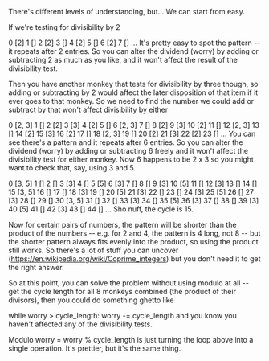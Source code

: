 There's different levels of understanding, but... We can start from easy.

If we're testing for divisibility by 2

0 [2] 1 []
2 [2] 3 []
4 [2] 5 []
6 [2] 7 []
...
It's pretty easy to spot the pattern -- it repeats after 2 entries. So you can alter the dividend (worry) by adding or subtracting 2 as much as you like, and it won't affect the result of the divisibility test.

Then you have another monkey that tests for divisibility by three though, so adding or subtracting by 2 would affect the later disposition of that item if it ever goes to that monkey. So we need to find the number we could add or subtract by that won't affect divisibility by either

0 [2, 3] 1 [] 2 [2] 3 [3] 4 [2] 5 []
6 [2, 3] 7 [] 8 [2] 9 [3] 10 [2] 11 []
12 [2, 3] 13 [] 14 [2] 15 [3] 16 [2] 17 []
18 [2, 3] 19 [] 20 [2] 21 [3] 22 [2] 23 []
...
You can see there's a pattern and it repeats after 6 entries. So you can alter the dividend (worry) by adding or subtracting 6 freely and it won't affect the divisibility test for either monkey. Now 6 happens to be 2 x 3 so you might want to check that, say, using 3 and 5.

0 [3, 5] 1 [] 2 [] 3 [3] 4 [] 5 [5] 6 [3] 7 [] 8 [] 9 [3] 10 [5] 11 [] 12 [3] 13 [] 14 []
15 [3, 5] 16 [] 17 [] 18 [3] 19 [] 20 [5] 21 [3] 22 [] 23 [] 24 [3] 25 [5] 26 [] 27 [3] 28 [] 29 []
30 [3, 5] 31 [] 32 [] 33 [3] 34 [] 35 [5] 36 [3] 37 [] 38 [] 39 [3] 40 [5] 41 [] 42 [3] 43 [] 44 []
...
Sho nuff, the cycle is 15.

Now for certain pairs of numbers, the pattern will be shorter than the product of the numbers -- e.g. for 2 and 4, the pattern is 4 long, not 8 -- but the shorter pattern always fits evenly into the product, so using the product still works. So there's a lot of stuff you can uncover (https://en.wikipedia.org/wiki/Coprime_integers) but you don't need it to get the right answer.

So at this point, you can solve the problem without using modulo at all -- get the cycle length for all 8 monkeys combined (the product of their divisors), then you could do something ghetto like

while worry > cycle_length:
worry -= cycle_length
and you know you haven't affected any of the divisibility tests.

Modulo worry = worry % cycle_length is just turning the loop above into a single operation. It's prettier, but it's the same thing.

